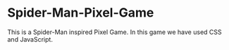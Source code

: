 # Spider-Man-Pixel-Game
This is a Spider-Man inspired Pixel Game. In this game we have used CSS and JavaScript.
